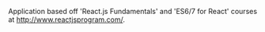Application based off 'React.js Fundamentals' and 'ES6/7 for React' courses at http://www.reactjsprogram.com/.
